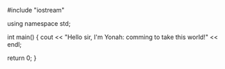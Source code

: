 #include "iostream"

using namespace std;

int main()
{
  cout << "Hello sir, I'm Yonah: comming to take this world!" << endl;

  return 0;
}
